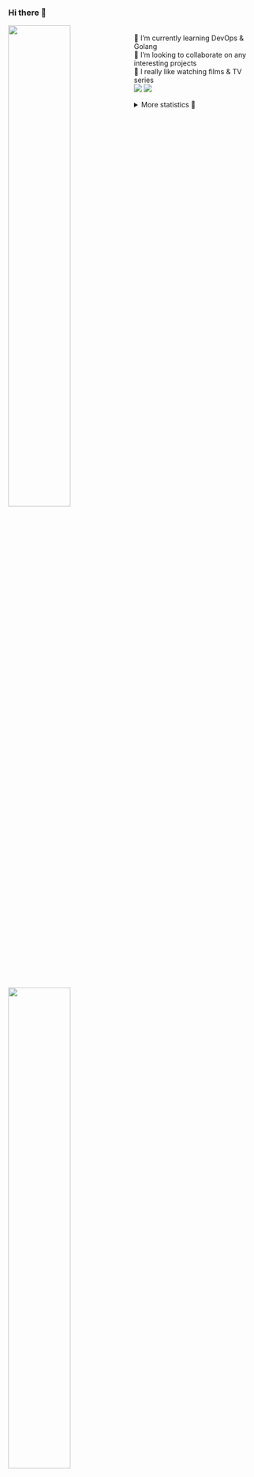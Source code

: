 ### Hi there 👋


[<img align="left" width="50%" src="https://github-readme-stats.vercel.app/api?username=rufusnufus&hide=issues&show_icons=true&count_private=true&theme=transparent&title_color=FF6F40&text_color=FBF9F8&icon_color=F48242&hide_border=true&hide_title=true#gh-dark-mode-only">](https://metrics.lecoq.io/rufusnufus#gh-dark-mode-only)
[<img align="left" width="50%" src="https://github-readme-stats.vercel.app/api?username=rufusnufus&hide=issues&show_icons=true&count_private=true&theme=transparent&title_color=FF6533&text_color=4D4644&icon_color=FF8038&hide_border=true&hide_title=true#gh-light-mode-only">](https://metrics.lecoq.io/rufusnufus#gh-light-mode-only)

<p>
  <br>
  🌱 I’m currently learning DevOps & Golang</br>
  👯 I’m looking to collaborate on any interesting projects</br>
  🎥 I really like watching films & TV series</br>
  <a href="https://linkedin.com/in/rufusnufus"><img src="https://img.shields.io/badge/linkedin-0077B5.svg?style=for-the-badge&logo=linkedin&logoColor=white"/></a>
  <a href="https://t.me/rufusnufus"><img src="https://img.shields.io/badge/-telegram-black?style=for-the-badge&color=blue&logo=telegram"/></a>
</p>

<p text-align="left">
<details>
  <summary>More statistics 👀</summary><br/>

<!--START_SECTION:waka-->
![Code Time](http://img.shields.io/badge/Code%20Time-501%20hrs%2030%20mins-blue)

![Profile Views](http://img.shields.io/badge/Profile%20Views-0-blue)

**I'm an Early 🐤** 

```text
🌞 Morning                9095 commits        ██████░░░░░░░░░░░░░░░░░░░   22.15 % 
🌆 Daytime                23631 commits       ██████████████░░░░░░░░░░░   57.56 % 
🌃 Evening                7435 commits        █████░░░░░░░░░░░░░░░░░░░░   18.11 % 
🌙 Night                  891 commits         █░░░░░░░░░░░░░░░░░░░░░░░░   02.17 % 
```
📅 **I'm Most Productive on Monday** 

```text
Monday                   8395 commits        █████░░░░░░░░░░░░░░░░░░░░   20.45 % 
Tuesday                  7914 commits        █████░░░░░░░░░░░░░░░░░░░░   19.28 % 
Wednesday                8018 commits        █████░░░░░░░░░░░░░░░░░░░░   19.53 % 
Thursday                 7796 commits        █████░░░░░░░░░░░░░░░░░░░░   18.99 % 
Friday                   7241 commits        ████░░░░░░░░░░░░░░░░░░░░░   17.64 % 
Saturday                 775 commits         ░░░░░░░░░░░░░░░░░░░░░░░░░   01.89 % 
Sunday                   913 commits         █░░░░░░░░░░░░░░░░░░░░░░░░   02.22 % 
```


📊 **This Week I Spent My Time On** 

```text
💬 Programming Languages: 
YAML                     2 hrs 34 mins       █████████████░░░░░░░░░░░░   50.17 % 
Other                    1 hr 18 mins        ██████░░░░░░░░░░░░░░░░░░░   25.38 % 
HCL                      26 mins             ██░░░░░░░░░░░░░░░░░░░░░░░   08.60 % 
Terraform                20 mins             ██░░░░░░░░░░░░░░░░░░░░░░░   06.61 % 
SQL                      10 mins             █░░░░░░░░░░░░░░░░░░░░░░░░   03.29 % 

🔥 Editors: 
VS Code                  4 hrs 1 min         ████████████████████░░░░░   78.61 % 
iTerm2                   1 hr 5 mins         █████░░░░░░░░░░░░░░░░░░░░   21.39 % 
```

**I Mostly Code in Java** 

```text
Python                   14 repos            ██░░░░░░░░░░░░░░░░░░░░░░░   09.79 % 
Smarty                   12 repos            ██░░░░░░░░░░░░░░░░░░░░░░░   08.39 % 
HCL                      7 repos             █░░░░░░░░░░░░░░░░░░░░░░░░   04.90 % 
Kotlin                   5 repos             █░░░░░░░░░░░░░░░░░░░░░░░░   03.50 % 
HTML                     5 repos             █░░░░░░░░░░░░░░░░░░░░░░░░   03.50 % 
```




 Last Updated on 16/11/2023 01:01:17 UTC
<!--END_SECTION:waka-->

</details>
</p>
